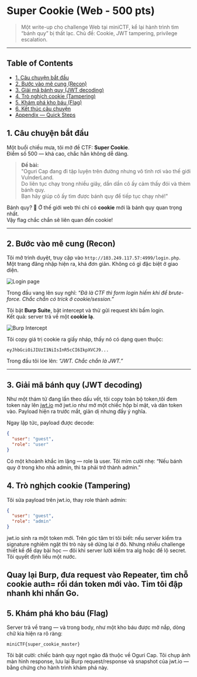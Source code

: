# Super Cookie (Web - 500 pts)

> Một write-up cho challenge Web tại miniCTF, kể lại hành trình tìm “bánh quy” bị thất lạc.
> Chủ đề: Cookie, JWT tampering, privilege escalation.

---

## Table of Contents
- [1. Câu chuyện bắt đầu](#1-câu-chuyện-bắt-đầu)
- [2. Bước vào mê cung (Recon)](#2-bước-vào-mê-cung-recon)
- [3. Giải mã bánh quy (JWT decoding)](#3-giải-mã-bánh-quy-jwt-decoding)
- [4. Trò nghịch cookie (Tampering)](#4-trò-nghịch-cookie-tampering)
- [5. Khám phá kho báu (Flag)](#5-khám-phá-kho-báu-flag)
- [6. Kết thúc câu chuyện](#6-kết-thúc-câu-chuyện)
- [Appendix — Quick Steps](#appendix--quick-steps)

## 1. Câu chuyện bắt đầu

Một buổi chiều mưa, tôi mở đề CTF: **Super Cookie**.  
Điểm số 500 — khá cao, chắc hẳn không dễ dàng.

> **Đề bài:**  
> "Oguri Cap đang đi tập luyện trên đường nhưng vô tình rơi vào thế giới VulnderLand.  
> Do liên tục chạy trong nhiều giây, dần dần cô ấy cảm thấy đói và thèm bánh quy.  
> Bạn hãy giúp cô ấy tìm được bánh quy để tiếp tục chạy nhé!"

Bánh quy? 🤔 Ở thế giới web thì chỉ có **cookie** mới là bánh quy quan trọng nhất.  
Vậy flag chắc chắn sẽ liên quan đến cookie!

---

## 2. Bước vào mê cung (Recon)

Tôi mở trình duyệt, truy cập vào `http://103.249.117.57:4999/login.php`.  
Một trang đăng nhập hiện ra, khá đơn giản. Không có gì đặc biệt ở giao diện.  

![Login page](images/01_login.png)

Trong đầu vang lên suy nghĩ: *“Đã là CTF thì form login hiếm khi để brute-force. Chắc chắn có trick ở cookie/session.”*  

Tôi bật **Burp Suite**, bật intercept và thử gửi request khi bấm login.  
Kết quả: server trả về một **cookie lạ**.

![Burp Intercept](images/03_burp_intercept.png)

Tôi copy giá trị cookie ra giấy nháp, thấy nó có dạng quen thuộc:  

```jwt
eyJhbGciOiJIUzI1NiIsInR5cCI6IkpXVCJ9...
```
Trong đầu tôi lóe lên: *“JWT. Chắc chắn là JWT.”*  

---

## 3. Giải mã bánh quy (JWT decoding)

Như một thám tử đang lần theo dấu vết, tôi copy toàn bộ token,tôi đem token này lên [jwt.io](https://jwt.io/) mở jwt.io như mở một chiếc hộp bí mật, và dán token vào. Payload hiện ra trước mắt, giản dị nhưng đầy ý nghĩa.

Ngay lập tức, payload được decode:  

```json
{
  "user": "guest",
  "role": "user"
}
```
Có một khoảnh khắc im lặng — role là user. Tôi mỉm cười nhẹ: “Nếu bánh quy ở trong kho nhà admin, thì ta phải trở thành admin.”
## 4. Trò nghịch cookie (Tampering)

Tôi sửa payload trên jwt.io, thay role thành admin:

```json
{
  "user": "guest",
  "role": "admin"
}
```
jwt.io sinh ra một token mới. Trên góc tâm trí tôi biết: nếu server kiểm tra signature nghiêm ngặt thì trò này sẽ dừng lại ở đó. Nhưng nhiều challenge thiết kế để dạy bài học — đôi khi server lười kiểm tra alg hoặc để lộ secret. Tôi quyết định liều một nước.

Quay lại Burp, đưa request vào Repeater, tìm chỗ cookie auth= rồi dán token mới vào. Tim tôi đập nhanh khi nhấn Go.
---

## 5. Khám phá kho báu (Flag)

Server trả về trang — và trong body, như một kho báu được mở nắp, dòng chữ kia hiện ra rõ ràng:
```
miniCTF{super_cookie_master}
```
Tôi bật cười: chiếc bánh quy ngọt ngào đã thuộc về Oguri Cap. Tôi chụp ảnh màn hình response, lưu lại Burp request/response và snapshot của jwt.io — bằng chứng cho hành trình khám phá này.